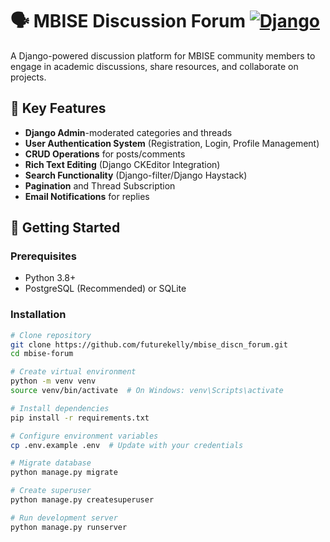 # 🗣️ MBISE Discussion Forum [![Django](https://img.shields.io/badge/Django-4.2-brightgreen.svg)](https://www.djangoproject.com/)

A Django-powered discussion platform for MBISE community members to engage in academic discussions, share resources, and collaborate on projects.



## 🌟 Key Features
- **Django Admin**-moderated categories and threads
- **User Authentication System** (Registration, Login, Profile Management)
- **CRUD Operations** for posts/comments
- **Rich Text Editing** (Django CKEditor Integration)
- **Search Functionality** (Django-filter/Django Haystack)
- **Pagination** and Thread Subscription
- **Email Notifications** for replies

## 🚀 Getting Started

### Prerequisites
- Python 3.8+
- PostgreSQL (Recommended) or SQLite

### Installation
```bash
# Clone repository
git clone https://github.com/futurekelly/mbise_discn_forum.git
cd mbise-forum

# Create virtual environment
python -m venv venv
source venv/bin/activate  # On Windows: venv\Scripts\activate

# Install dependencies
pip install -r requirements.txt

# Configure environment variables
cp .env.example .env  # Update with your credentials

# Migrate database
python manage.py migrate

# Create superuser
python manage.py createsuperuser

# Run development server
python manage.py runserver
